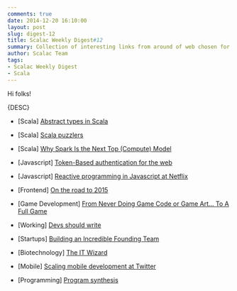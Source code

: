```yaml
---
comments: true
date: 2014-12-20 16:10:00
layout: post
slug: digest-12
title: Scalac Weekly Digest#12
summary: Collection of interesting links from around of web chosen for you by Scalac team
author: Scalac Team
tags:
- Scalac Weekly Digest
- Scala
---
```


Hi folks! 

{DESC}

* \[Scala\] [Abstract types in Scala](https://www.hakkalabs.co/articles/scala-bay-tech-talk-abstract-types#)

* \[Scala\] [Scala puzzlers](http://scalapuzzlers.com/)

* \[Scala\] [Why Spark Is the Next Top (Compute) Model](http://www.infoq.com/presentations/spark-scala-mapreduce-java)

* \[Javascript\] [Token-Based authentication for the web](http://code.tutsplus.com/tutorials/token-based-authentication-with-angularjs-nodejs--cms-22543)
 
* \[Javascript\] [Reactive programming in Javascript at Netflix](http://www.infoq.com/presentations/async-programming-netflix)

* \[Frontend\] [On the road to 2015](https://medium.com/@addyosmani/javascript-application-architecture-on-the-road-to-2015-d8125811101b)
 
* \[Game Development\] [From Never Doing Game Code or Game Art... To A Full Game](http://www.gamedev.net/page/resources/_/business/breaking-into-the-industry/from-never-doing-game-code-or-game-art-to-a-full-game-in-unreal-engine-4-r3937)

* \[Working\] [Devs should write](http://www.shubhro.com/2014/12/27/software-engineers-should-write/)

* \[Startups\] [Building an Incredible Founding Team](https://equityzen.com/blog/building-an-incredible-founding-team/)

* \[Biotechnology\] [The IT Wizard](http://nautil.us/issue/7/waste/nature-the-it-wizard)

* \[Mobile\] [Scaling mobile development at Twitter](https://www.youtube.com/watch?v=T5qEnillTHc)
 
* \[Programming\] [Program synthesis](https://homes.cs.washington.edu/~bornholt/post/synthesis-for-architects.html)
